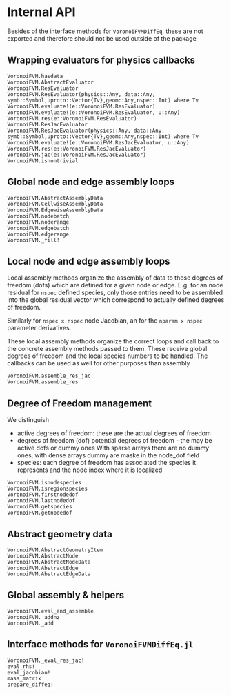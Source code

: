 # Internal API


Besides of the interface methods for `VoronoiFVMDiffEq`, 
these are not exported and therefore should not be used outside of the package



## Wrapping evaluators for physics callbacks
```@docs 
VoronoiFVM.hasdata
VoronoiFVM.AbstractEvaluator
VoronoiFVM.ResEvaluator
VoronoiFVM.ResEvaluator(physics::Any, data::Any, symb::Symbol,uproto::Vector{Tv},geom::Any,nspec::Int) where Tv
VoronoiFVM.evaluate!(e::VoronoiFVM.ResEvaluator)
VoronoiFVM.evaluate!(e::VoronoiFVM.ResEvaluator, u::Any)
VoronoiFVM.res(e::VoronoiFVM.ResEvaluator)
VoronoiFVM.ResJacEvaluator
VoronoiFVM.ResJacEvaluator(physics::Any, data::Any, symb::Symbol,uproto::Vector{Tv},geom::Any,nspec::Int) where Tv
VoronoiFVM.evaluate!(e::VoronoiFVM.ResJacEvaluator, u::Any)
VoronoiFVM.res(e::VoronoiFVM.ResJacEvaluator)
VoronoiFVM.jac(e::VoronoiFVM.ResJacEvaluator)
VoronoiFVM.isnontrivial
```


## Global node and edge assembly loops
```@docs 
VoronoiFVM.AbstractAssemblyData
VoronoiFVM.CellwiseAssemblyData
VoronoiFVM.EdgewiseAssemblyData
VoronoiFVM.nodebatch
VoronoiFVM.noderange
VoronoiFVM.edgebatch
VoronoiFVM.edgerange
VoronoiFVM._fill!
```



## Local node and edge assembly loops

Local assembly methods organize the assembly of data to those degrees of freedom (dofs) which are defined for a given node or edge.
E.g. for an node residual for `nspec` defined species, only those entries need to be assembled into the global residual vector which correspond to actually defined degrees of freedom. 

Similarly for  `nspec x nspec` node Jacobian, an for the `nparam x nspec` parameter derivatives.

These local assembly methods organize the correct loops and call back to the concrete assembly methods passed to them.
These receive global degrees of freedom and the local species numbers to be handled. The callbacks can be used as well for other purposes than assembly

```@docs 
VoronoiFVM.assemble_res_jac
VoronoiFVM.assemble_res
```


## Degree of Freedom management



We distinguish
- active degrees of freedom: these are the actual degrees of freedom 
- degrees of freedom (dof)  potential degrees of freedom - the may be active dofs or dummy ones
  With sparse arrays there are no dummy ones, with dense arrays dummy are maske in the node_dof field
- species: each degree of freedom has associated the species it represents and the node index where it is localized  




```@docs 
VoronoiFVM.isnodespecies
VoronoiFVM.isregionspecies
VoronoiFVM.firstnodedof
VoronoiFVM.lastnodedof
VoronoiFVM.getspecies
VoronoiFVM.getnodedof
```


## Abstract geometry data
```@docs
VoronoiFVM.AbstractGeometryItem
VoronoiFVM.AbstractNode
VoronoiFVM.AbstractNodeData
VoronoiFVM.AbstractEdge
VoronoiFVM.AbstractEdgeData
```

## Global assembly & helpers

```@docs 
VoronoiFVM.eval_and_assemble
VoronoiFVM._addnz
VoronoiFVM._add
```

## Interface methods for `VoronoiFVMDiffEq.jl`
```@docs
VoronoiFVM._eval_res_jac!
eval_rhs!
eval_jacobian!
mass_matrix
prepare_diffeq!
```

